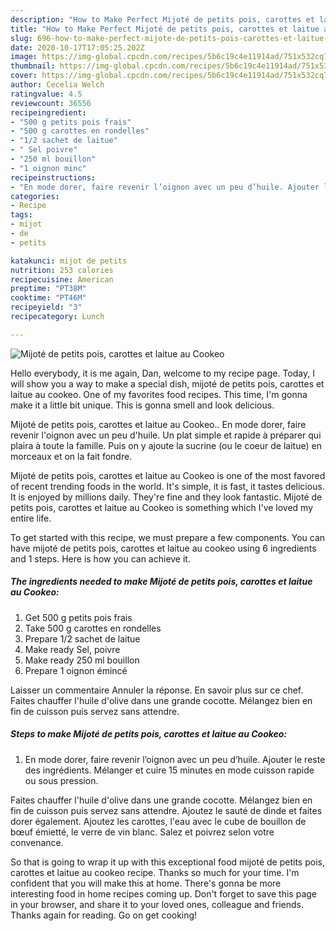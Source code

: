 ```yaml
---
description: "How to Make Perfect Mijoté de petits pois, carottes et laitue au Cookeo"
title: "How to Make Perfect Mijoté de petits pois, carottes et laitue au Cookeo"
slug: 696-how-to-make-perfect-mijote-de-petits-pois-carottes-et-laitue-au-cookeo
date: 2020-10-17T17:05:25.202Z
image: https://img-global.cpcdn.com/recipes/5b6c19c4e11914ad/751x532cq70/mijote-de-petits-pois-carottes-et-laitue-au-cookeo-photo-principale-de-la-recette.jpg
thumbnail: https://img-global.cpcdn.com/recipes/5b6c19c4e11914ad/751x532cq70/mijote-de-petits-pois-carottes-et-laitue-au-cookeo-photo-principale-de-la-recette.jpg
cover: https://img-global.cpcdn.com/recipes/5b6c19c4e11914ad/751x532cq70/mijote-de-petits-pois-carottes-et-laitue-au-cookeo-photo-principale-de-la-recette.jpg
author: Cecelia Welch
ratingvalue: 4.5
reviewcount: 36556
recipeingredient:
- "500 g petits pois frais"
- "500 g carottes en rondelles"
- "1/2 sachet de laitue"
- " Sel poivre"
- "250 ml bouillon"
- "1 oignon minc"
recipeinstructions:
- "En mode dorer, faire revenir l’oignon avec un peu d’huile. Ajouter le reste des ingrédients. Mélanger et cuire 15 minutes en mode cuisson rapide ou sous pression."
categories:
- Recipe
tags:
- mijot
- de
- petits

katakunci: mijot de petits 
nutrition: 253 calories
recipecuisine: American
preptime: "PT38M"
cooktime: "PT46M"
recipeyield: "3"
recipecategory: Lunch

---
```



![Mijoté de petits pois, carottes et laitue au Cookeo](https://img-global.cpcdn.com/recipes/5b6c19c4e11914ad/751x532cq70/mijote-de-petits-pois-carottes-et-laitue-au-cookeo-photo-principale-de-la-recette.jpg)

Hello everybody, it is me again, Dan, welcome to my recipe page. Today, I will show you a way to make a special dish, mijoté de petits pois, carottes et laitue au cookeo. One of my favorites food recipes. This time, I'm gonna make it a little bit unique. This is gonna smell and look delicious.

Mijoté de petits pois, carottes et laitue au Cookeo.. En mode dorer, faire revenir l&#39;oignon avec un peu d&#39;huile. Un plat simple et rapide à préparer qui plaira à toute la famille. Puis on y ajoute la sucrine (ou le coeur de laitue) en morceaux et on la fait fondre.

Mijoté de petits pois, carottes et laitue au Cookeo is one of the most favored of recent trending foods in the world. It's simple, it is fast, it tastes delicious. It is enjoyed by millions daily. They're fine and they look fantastic. Mijoté de petits pois, carottes et laitue au Cookeo is something which I've loved my entire life.


To get started with this recipe, we must prepare a few components. You can have mijoté de petits pois, carottes et laitue au cookeo using 6 ingredients and 1 steps. Here is how you can achieve it.

<!--inarticleads1-->

##### The ingredients needed to make Mijoté de petits pois, carottes et laitue au Cookeo:

1. Get 500 g petits pois frais
1. Take 500 g carottes en rondelles
1. Prepare 1/2 sachet de laitue
1. Make ready  Sel, poivre
1. Make ready 250 ml bouillon
1. Prepare 1 oignon émincé


Laisser un commentaire Annuler la réponse. En savoir plus sur ce chef. Faites chauffer l&#39;huile d&#39;olive dans une grande cocotte. Mélangez bien en fin de cuisson puis servez sans attendre. 

<!--inarticleads2-->

##### Steps to make Mijoté de petits pois, carottes et laitue au Cookeo:

1. En mode dorer, faire revenir l’oignon avec un peu d’huile. Ajouter le reste des ingrédients. Mélanger et cuire 15 minutes en mode cuisson rapide ou sous pression.


Faites chauffer l&#39;huile d&#39;olive dans une grande cocotte. Mélangez bien en fin de cuisson puis servez sans attendre. Ajoutez le sauté de dinde et faites dorer également. Ajoutez les carottes, l&#39;eau avec le cube de bouillon de bœuf émietté, le verre de vin blanc. Salez et poivrez selon votre convenance. 

So that is going to wrap it up with this exceptional food mijoté de petits pois, carottes et laitue au cookeo recipe. Thanks so much for your time. I'm confident that you will make this at home. There's gonna be more interesting food in home recipes coming up. Don't forget to save this page in your browser, and share it to your loved ones, colleague and friends. Thanks again for reading. Go on get cooking!
